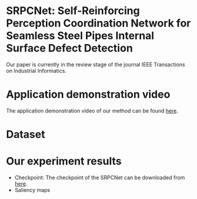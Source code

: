 # SRPCNet: Self-Reinforcing Perception Coordination Network for Seamless Steel Pipes Internal Surface Defect Detection
  Our paper is currently in the review stage of the journal IEEE Transactions on Industrial Informatics.
# Application demonstration video
  The application demonstration video of our method can be found [here](https://www.bilibili.com/video/BV1mG8deTEFq/?spm_id_from=333.337.search-card.all.click&vd_source=70ea3c8601b9680b73ba9b0b556e79f0).
# Dataset
# Our experiment results
  + Checkpoint: The checkpoint of the SRPCNet can be downloaded from [here](https://pan.baidu.com/s/1ETcCLARkekzJZMQrhEpXBw?pwd=7h48).
  + Saliency maps
